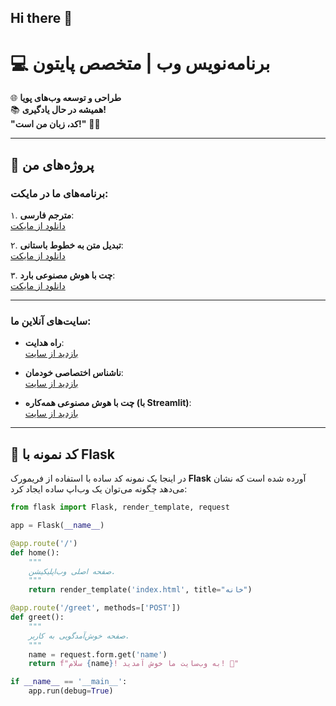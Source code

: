 ## Hi there 👋

# 💻 برنامه‌نویس وب | متخصص پایتون

🌐 **طراحی و توسعه وب‌های پویا**  
📚 **همیشه در حال یادگیری!**  
**"کد، زبان من است!"** 🧑‍💻  

---

## 🚀 پروژه‌های من

### برنامه‌های ما در مایکت:

۱. **مترجم فارسی**:  
   [دانلود از مایکت](https://myket.ir/app/com.w_18248975)  

۲. **تبدیل متن به خطوط باستانی**:  
   [دانلود از مایکت](https://myket.ir/app/com.w_18170834)  

۳. **چت با هوش مصنوعی بارد**:  
   [دانلود از مایکت](https://myket.ir/app/com.w_18254252)  

---

### سایت‌های آنلاین ما:

- **راه هدایت**:  
  [بازدید از سایت](https://flask-u0m653.chbk.app)  

- **ناشناس اختصاصی خودمان**:  
  [بازدید از سایت](https://flask-sh0hv8.chbk.app)  

- **چت با هوش مصنوعی همه‌کاره (با Streamlit)**:  
  [بازدید از سایت](https://huggingface.co/spaces/chatbotamirhossin/chatbot)  

---

## 🐍 کد نمونه با Flask

در اینجا یک نمونه کد ساده با استفاده از فریمورک **Flask** آورده شده است که نشان می‌دهد چگونه می‌توان یک وب‌اپ ساده ایجاد کرد:

```python
from flask import Flask, render_template, request

app = Flask(__name__)

@app.route('/')
def home():
    """
    صفحه اصلی وب‌اپلیکیشن.
    """
    return render_template('index.html', title="خانه")

@app.route('/greet', methods=['POST'])
def greet():
    """
    صفحه خوش‌آمدگویی به کاربر.
    """
    name = request.form.get('name')
    return f"سلام {name}! به وب‌سایت ما خوش آمدید! 🎉"

if __name__ == '__main__':
    app.run(debug=True)
